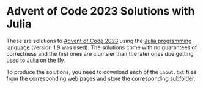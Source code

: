 # Advent of Code 2023 Solutions with Julia

These are solutions to [Advent of Code 2023](https://adventofcode.com/2023) using the [Julia programming language](https://julialang.org) (version 1.9 was used). The solutions come with no guarantees of correctness and the first ones are clumsier than the later ones due getting used to Julia on the fly.

To produce the solutions, you need to download each of the ```input.txt``` files from the corresponding web pages and store the corresponding subfolder.
